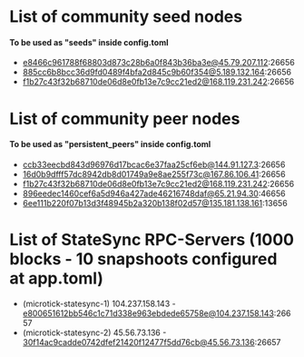 # List of community seed nodes
#### To be used as "seeds" inside config.toml
- e8466c961788f68803d873c28b6a0f843b36ba3e@45.79.207.112:26656
- 885cc6b8bcc36d9fd0489f4bfa2d845c9b60f354@5.189.132.164:26656
- f1b27c43f32b68710de06d8e0fb13e7c9cc21ed2@168.119.231.242:26656


# List of community peer nodes
#### To be used as "persistent_peers" inside config.toml
- ccb33eecbd843d96976d17bcac6e37faa25cf6eb@144.91.127.3:26656
- 16d0b9dfff57dc8942db8d01749a9e8ae255f73c@167.86.106.41:26656
- f1b27c43f32b68710de06d8e0fb13e7c9cc21ed2@168.119.231.242:26656
- 896eedec1460cef6a5d946a427ade46216748daf@65.21.94.30:46656
- 6ee111b220f07b13d3f48945b2a320b138f02d57@135.181.138.161:13656

# List of StateSync RPC-Servers (1000 blocks - 10 snapshoots configured at app.toml)
- (microtick-statesync-1) 104.237.158.143 - e800651612bb546c1c71d338e963ebdede65758e@104.237.158.143:26657
- (microtick-statesync-2) 45.56.73.136 - 30f14ac9cadde0742dfef21420f12477f5dd76cb@45.56.73.136:26657
